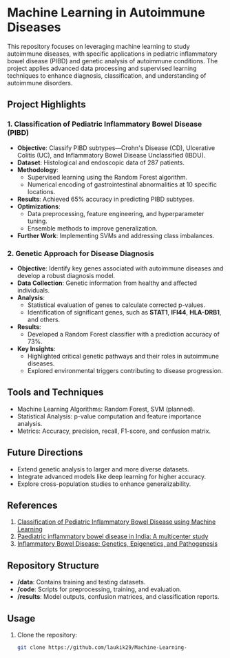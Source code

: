 # Machine Learning in Autoimmune Diseases

This repository focuses on leveraging machine learning to study autoimmune diseases, with specific applications in pediatric inflammatory bowel disease (PIBD) and genetic analysis of autoimmune conditions. The project applies advanced data processing and supervised learning techniques to enhance diagnosis, classification, and understanding of autoimmune disorders.

## Project Highlights

### 1. **Classification of Pediatric Inflammatory Bowel Disease (PIBD)**
- **Objective**: Classify PIBD subtypes—Crohn's Disease (CD), Ulcerative Colitis (UC), and Inflammatory Bowel Disease Unclassified (IBDU).
- **Dataset**: Histological and endoscopic data of 287 patients.
- **Methodology**:
  - Supervised learning using the Random Forest algorithm.
  - Numerical encoding of gastrointestinal abnormalities at 10 specific locations.
- **Results**: Achieved 65% accuracy in predicting PIBD subtypes.
- **Optimizations**:
  - Data preprocessing, feature engineering, and hyperparameter tuning.
  - Ensemble methods to improve generalization.
- **Further Work**: Implementing SVMs and addressing class imbalances.

### 2. **Genetic Approach for Disease Diagnosis**
- **Objective**: Identify key genes associated with autoimmune diseases and develop a robust diagnosis model.
- **Data Collection**: Genetic information from healthy and affected individuals.
- **Analysis**:
  - Statistical evaluation of genes to calculate corrected p-values.
  - Identification of significant genes, such as **STAT1**, **IFI44**, **HLA-DRB1**, and others.
- **Results**:
  - Developed a Random Forest classifier with a prediction accuracy of 73%.
- **Key Insights**:
  - Highlighted critical genetic pathways and their roles in autoimmune diseases.
  - Explored environmental triggers contributing to disease progression.

## Tools and Techniques
- Machine Learning Algorithms: Random Forest, SVM (planned).
- Statistical Analysis: p-value computation and feature importance analysis.
- Metrics: Accuracy, precision, recall, F1-score, and confusion matrix.

## Future Directions
- Extend genetic analysis to larger and more diverse datasets.
- Integrate advanced models like deep learning for higher accuracy.
- Explore cross-population studies to enhance generalizability.

## References
1. [Classification of Pediatric Inflammatory Bowel Disease using Machine Learning](https://doi.org/10.1038/s41598-017-02606-2)
2. [Paediatric inflammatory bowel disease in India: A multicenter study](https://doi.org/10.1097/MEG.0000000000001859)
3. [Inflammatory Bowel Disease: Genetics, Epigenetics, and Pathogenesis](https://doi.org/10.3389/fimmu.2015.00551)

## Repository Structure
- **/data**: Contains training and testing datasets.
- **/code**: Scripts for preprocessing, training, and evaluation.
- **/results**: Model outputs, confusion matrices, and classification reports.

## Usage
1. Clone the repository:
   ```bash
   git clone https://github.com/laukik29/Machine-Learning-
